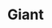 ---
title: "Giant"
url: /philadelphia/giant-south-christopher-columbus-boulevard/
shop: Supermarkt
---